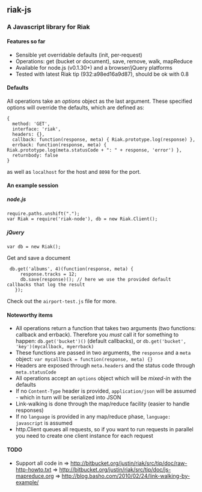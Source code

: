 ## riak-js

### A Javascript library for Riak

#### Features so far

 - Sensible yet overridable defaults (init, per-request)
 - Operations: get (bucket or document), save, remove, walk, mapReduce
 - Available for node.js (v0.1.30+) and a browser/jQuery platforms
 - Tested with latest Riak tip (932:a98ed16a9d87), should be ok with 0.8

#### Defaults

All operations take an _options_ object as the last argument. These specified options will override the defaults, which are defined as:

    {
      method: 'GET',
      interface: 'riak',
      headers: {},
      callback: function(response, meta) { Riak.prototype.log(response) },
      errback: function(response, meta) { Riak.prototype.log(meta.statusCode + ": " + response, 'error') },
      returnbody: false
    }

as well as `localhost` for the host and `8098` for the port.

#### An example session

##### node.js

    require.paths.unshift(".");
    var Riak = require('riak-node'), db = new Riak.Client();

##### jQuery

    var db = new Riak();

Get and save a document

     db.get('albums', 4)(function(response, meta) {
         response.tracks = 12;
         db.save(response)(); // here we use the provided default callbacks that log the result
       });

Check out the `airport-test.js` file for more.

#### Noteworthy items

 - All operations return a function that takes two arguments (two functions: callback and errback). Therefore you *must* call it for something to happen: `db.get('bucket')()` (default callbacks), or `db.get('bucket', 'key')(mycallback, myerrback)`
 - These functions are passed in two arguments, the `response` and a `meta` object: `var mycallback = function(response, meta) {}`
 - Headers are exposed through `meta.headers` and the status code through `meta.statusCode`
 - All operations accept an `options` object which will be *mixed-in* with the defaults
 - If no `Content-Type` header is provided, `application/json` will be assumed - which in turn will be serialized into JSON
 - Link-walking is done through the map/reduce facility (easier to handle responses)
 - If no `language` is provided in any map/reduce phase, `language: javascript` is assumed
 - http.Client queues all requests, so if you want to run requests in parallel you need to create one client instance for each request

#### TODO

 - Support all code in
   => http://bitbucket.org/justin/riak/src/tip/doc/raw-http-howto.txt
   => http://bitbucket.org/justin/riak/src/tip/doc/js-mapreduce.org
   => http://blog.basho.com/2010/02/24/link-walking-by-example/